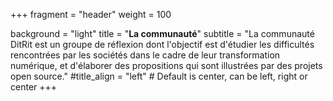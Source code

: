 +++
fragment = "header"
weight = 100

background = "light"
title = "<b>La communauté</b>"
subtitle = "La communauté DitRit est un groupe de réflexion dont l'objectif est d'étudier les difficultés rencontrées par les sociétés dans le cadre de leur transformation numérique, et d'élaborer des propositions qui sont illustrées par des projets open source."
#title_align = "left" # Default is center, can be left, right or center
+++
